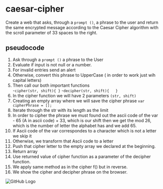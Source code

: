 # caesar-cipher

Create a web that asks, through a ```prompt ()```, a phrase to the user and return the same encrypted message according to the Caesar Cipher algorithm with the scroll parameter of 33 spaces to the right.

## pseudocode

1. Ask through a ```prompt ()``` a phrase to the User
2. Evaluate if input is not null or a number.
3. For invalid entries send an alert 
4. Otherwise, convert this phrase to UpperCase ( in order to work just wih capital letters)
5. Then call our both important functions  
	-```cipher(str, shift){	}```
	-```decipher(str, shift){	}```
6. In the cipher function we will have 2 parameters `(str, shift)` 
7. Creating an empty array where we will save the cipher phrase `var cipherPhrase = [];`
8. Iterate through the str with its length as the limit
9. In order to cipher the phrase we must found out the ascii code of the var - 65 (A in ascii code) + 33, which is our shift then we get the mod 26, which is the number of letter the alphabet has and we add 65.
10. If Ascii code of the var correspondes to a character which is not a letter we skip it
11. Otherwise, we transform that Ascii code to a letter
12. Push that cipher letter to the empty array we declared at the beginning.
13. Return array
14. Use returned value of cipher function as a parameter of the decipher function.
15. We apply same method as in the cipher f() but in reverse. 
16. We show the cipher and decipher phrase on the browser. 

![GitHub Logo](/.jpeg)


